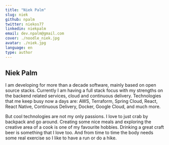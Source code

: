 ```yaml
---
title: "Niek Palm"
slug: niek 
github: npalm
twitter: niekos77
linkedin: niekpalm
email: dev.npalm@gmail.com
cover: ./noodle_niek.jpg
avatar: ./niek.jpg
language: en
type: author
---
```

## Niek Palm 

I am developing for more than a decade software, mainly based on open source stacks. Currently I am having a full stack focus with my strengths on the backend related services, cloud and continuous delivery. Technologies that me keep busy now a days are: AWS, Terraform, Spring Cloud, React, React Native, Continuous Delivery, Docker, Google Cloud, and much more. 

But cool technologies are not my only passions. I love to just crab by backpack and go around. Creating some nice meals and exploring the creative area of a cook is one of my favourite hobbies. Drinking a great craft beer is something that I love too. And from time to time the body needs some real exercise so I like to have a run or do a hike.